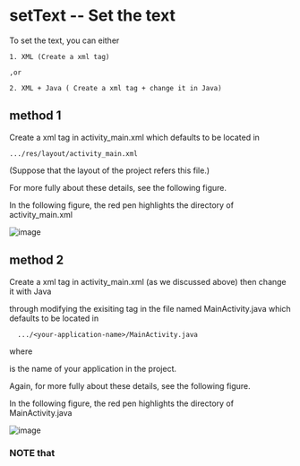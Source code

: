# setText -- Set the text 
To set the text, you can either 

    1. XML (Create a xml tag)
    
    ,or
    
    2. XML + Java ( Create a xml tag + change it in Java)



## method 1

Create a xml tag in activity_main.xml which defaults to be located in 

    .../res/layout/activity_main.xml

(Suppose that the layout of the project refers this file.)

For more fully about these details, see the following figure.

In the following figure, the red pen highlights the directory of activity_main.xml


![image](https://github.com/40843245/PhoneDevelopment/assets/75050655/033c2b4c-2344-43a2-8beb-f6266429a958)

      
 ## method 2

  Create a xml tag in activity_main.xml (as we discussed above) then change it with Java 
   
  through modifying the exisiting tag in the file named MainActivity.java which defaults to be located in 
   
      .../<your-application-name>/MainActivity.java
  
  where 
     
  <your-application-name> is the name of your application in the project.
 

  Again, for more fully about these details, see the following figure.

  In the following figure, the red pen highlights the directory of MainActivity.java
  
  ![image](https://github.com/40843245/PhoneDevelopment/assets/75050655/3284431a-f087-47d6-97ba-e31c0da7c61e)

    
### NOTE that 
    
    
